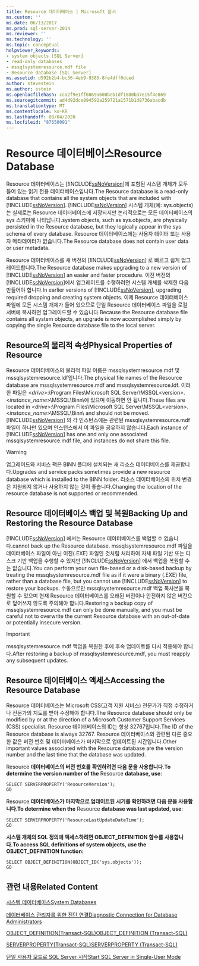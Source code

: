 ```yaml
---
title: Resource 데이터베이스 | Microsoft 문서
ms.custom: ''
ms.date: 06/13/2017
ms.prod: sql-server-2014
ms.reviewer: ''
ms.technology: ''
ms.topic: conceptual
helpviewer_keywords:
- system objects [SQL Server]
- read-only databases
- mssqlsystemresource.mdf file
- Resource database [SQL Server]
ms.assetid: d592b2b4-bc36-4eb9-9385-8fe4dff0dced
author: stevestein
ms.author: sstein
ms.openlocfilehash: cca2f9e1ff6069a608beb1df1880b37e15f4e869
ms.sourcegitcommit: ad4d92dce894592a259721a1571b1d8736abacdb
ms.translationtype: MT
ms.contentlocale: ko-KR
ms.lasthandoff: 08/04/2020
ms.locfileid: "87650091"
---
```

# <a name="resource-database"></a><span data-ttu-id="9c497-102">Resource 데이터베이스</span><span class="sxs-lookup"><span data-stu-id="9c497-102">Resource Database</span></span>
  <span data-ttu-id="9c497-103">Resource 데이터베이스는 [!INCLUDE[ssNoVersion](../../includes/ssnoversion-md.md)]에 포함된 시스템 개체가 모두 들어 있는 읽기 전용 데이터베이스입니다.</span><span class="sxs-lookup"><span data-stu-id="9c497-103">The Resource database is a read-only database that contains all the system objects that are included with [!INCLUDE[ssNoVersion](../../includes/ssnoversion-md.md)].</span></span> [!INCLUDE[ssNoVersion](../../includes/ssnoversion-md.md)] <span data-ttu-id="9c497-104">시스템 개체(예: sys.objects)는 실제로는 Resource 데이터베이스에 저장되지만 논리적으로는 모든 데이터베이스의 sys 스키마에 나타납니다.</span><span class="sxs-lookup"><span data-stu-id="9c497-104">system objects, such as sys.objects, are physically persisted in the Resource database, but they logically appear in the sys schema of every database.</span></span> <span data-ttu-id="9c497-105">Resource 데이터베이스에는 사용자 데이터 또는 사용자 메타데이터가 없습니다.</span><span class="sxs-lookup"><span data-stu-id="9c497-105">The Resource database does not contain user data or user metadata.</span></span>  
  
 <span data-ttu-id="9c497-106">Resource 데이터베이스를 새 버전의 [!INCLUDE[ssNoVersion](../../includes/ssnoversion-md.md)] 로 빠르고 쉽게 업그레이드합니다.</span><span class="sxs-lookup"><span data-stu-id="9c497-106">The Resource database makes upgrading to a new version of [!INCLUDE[ssNoVersion](../../includes/ssnoversion-md.md)] an easier and faster procedure.</span></span> <span data-ttu-id="9c497-107">이전 버전의 [!INCLUDE[ssNoVersion](../../includes/ssnoversion-md.md)]에서 업그레이드를 수행하려면 시스템 개체를 삭제한 다음 만들어야 합니다.</span><span class="sxs-lookup"><span data-stu-id="9c497-107">In earlier versions of [!INCLUDE[ssNoVersion](../../includes/ssnoversion-md.md)], upgrading required dropping and creating system objects.</span></span> <span data-ttu-id="9c497-108">이제 Resource 데이터베이스 파일에 모든 시스템 개체가 들어 있으므로 단일 Resource 데이터베이스 파일을 로컬 서버에 복사하면 업그레이드할 수 있습니다.</span><span class="sxs-lookup"><span data-stu-id="9c497-108">Because the Resource database file contains all system objects, an upgrade is now accomplished simply by copying the single Resource database file to the local server.</span></span>  
  
## <a name="physical-properties-of-resource"></a><span data-ttu-id="9c497-109">Resource의 물리적 속성</span><span class="sxs-lookup"><span data-stu-id="9c497-109">Physical Properties of Resource</span></span>  
 <span data-ttu-id="9c497-110">Resource 데이터베이스의 물리적 파일 이름은 mssqlsystemresource.mdf 및 mssqlsystemresource.ldf입니다.</span><span class="sxs-lookup"><span data-stu-id="9c497-110">The physical file names of the Resource database are mssqlsystemresource.mdf and mssqlsystemresource.ldf.</span></span> <span data-ttu-id="9c497-111">이러한 파일은 \<*drive*>:\Program Files\Microsoft SQL Server\MSSQL\<version>.\<*instance_name*>\MSSQL\Binn\에 있으며 이동하면 안 됩니다.</span><span class="sxs-lookup"><span data-stu-id="9c497-111">These files are located in \<*drive*>:\Program Files\Microsoft SQL Server\MSSQL\<version>.\<*instance_name*>\MSSQL\Binn\ and should not be moved.</span></span> <span data-ttu-id="9c497-112">[!INCLUDE[ssNoVersion](../../includes/ssnoversion-md.md)] 의 각 인스턴스에는 관련된 mssqlsystemresource.mdf 파일이 하나만 있으며 인스턴스에서 이 파일을 공유하지 않습니다.</span><span class="sxs-lookup"><span data-stu-id="9c497-112">Each instance of [!INCLUDE[ssNoVersion](../../includes/ssnoversion-md.md)] has one and only one associated mssqlsystemresource.mdf file, and instances do not share this file.</span></span>  
  
> [!WARNING]  
>  <span data-ttu-id="9c497-113">업그레이드와 서비스 팩은 BINN 폴더에 설치되는 새 리소스 데이터베이스를 제공합니다.</span><span class="sxs-lookup"><span data-stu-id="9c497-113">Upgrades and service packs sometimes provide a new resource database which is installed to the BINN folder.</span></span> <span data-ttu-id="9c497-114">리소스 데이터베이스의 위치 변경은 지원되지 않거나 사용하지 않는 것이 좋습니다.</span><span class="sxs-lookup"><span data-stu-id="9c497-114">Changing the location of the resource database is not supported or recommended.</span></span>  
  
## <a name="backing-up-and-restoring-the-resource-database"></a><span data-ttu-id="9c497-115">Resource 데이터베이스 백업 및 복원</span><span class="sxs-lookup"><span data-stu-id="9c497-115">Backing Up and Restoring the Resource Database</span></span>  
 [!INCLUDE[ssNoVersion](../../includes/ssnoversion-md.md)] <span data-ttu-id="9c497-116">에서는 Resource 데이터베이스를 백업할 수 없습니다.</span><span class="sxs-lookup"><span data-stu-id="9c497-116">cannot back up the Resource database.</span></span> <span data-ttu-id="9c497-117">mssqlsystemresource.mdf 파일을 데이터베이스 파일이 아닌 이진(.EXE) 파일인 것처럼 처리하여 자체 파일 기반 또는 디스크 기반 백업을 수행할 수 있지만 [!INCLUDE[ssNoVersion](../../includes/ssnoversion-md.md)] 에서 백업을 복원할 수는 없습니다.</span><span class="sxs-lookup"><span data-stu-id="9c497-117">You can perform your own file-based or a disk-based backup by treating the mssqlsystemresource.mdf file as if it were a binary (.EXE) file, rather than a database file, but you cannot use [!INCLUDE[ssNoVersion](../../includes/ssnoversion-md.md)] to restore your backups.</span></span> <span data-ttu-id="9c497-118">수동으로만 mssqlsystemresource.mdf 백업 복사본을 복원할 수 있으며 현재 Resource 데이터베이스를 오래된 버전이나 안전하지 않은 버전으로 덮어쓰지 않도록 주의해야 합니다.</span><span class="sxs-lookup"><span data-stu-id="9c497-118">Restoring a backup copy of mssqlsystemresource.mdf can only be done manually, and you must be careful not to overwrite the current Resource database with an out-of-date or potentially insecure version.</span></span>  
  
> [!IMPORTANT]  
>  <span data-ttu-id="9c497-119">mssqlsystemresource.mdf 백업을 복원한 후에 후속 업데이트를 다시 적용해야 합니다.</span><span class="sxs-lookup"><span data-stu-id="9c497-119">After restoring a backup of mssqlsystemresource.mdf, you must reapply any subsequent updates.</span></span>  
  
## <a name="accessing-the-resource-database"></a><span data-ttu-id="9c497-120">Resource 데이터베이스 액세스</span><span class="sxs-lookup"><span data-stu-id="9c497-120">Accessing the Resource Database</span></span>  
 <span data-ttu-id="9c497-121">Resource 데이터베이스는 Microsoft CSS(고객 지원 서비스) 전문가가 직접 수정하거나 전문가의 지도를 받아 수정해야 합니다.</span><span class="sxs-lookup"><span data-stu-id="9c497-121">The Resource database should only be modified by or at the direction of a Microsoft Customer Support Services (CSS) specialist.</span></span> <span data-ttu-id="9c497-122">Resource 데이터베이스의 ID는 항상 32767입니다.</span><span class="sxs-lookup"><span data-stu-id="9c497-122">The ID of the Resource database is always 32767.</span></span> <span data-ttu-id="9c497-123">Resource 데이터베이스와 관련된 다른 중요한 값은 버전 번호 및 데이터베이스가 마지막으로 업데이트된 시간입니다.</span><span class="sxs-lookup"><span data-stu-id="9c497-123">Other important values associated with the Resource database are the version number and the last time that the database was updated.</span></span>  
  
 <span data-ttu-id="9c497-124">Resource **데이터베이스의 버전 번호를** **확인하려면 다음 문을 사용합니다**.</span><span class="sxs-lookup"><span data-stu-id="9c497-124">**To determine the version number of the** Resource **database, use**:</span></span>  
  
```  
SELECT SERVERPROPERTY('ResourceVersion');  
GO  
```  
  
 <span data-ttu-id="9c497-125">Resource **데이터베이스가 마지막으로 업데이트된** **시기를 확인하려면 다음 문을 사용합니다**.</span><span class="sxs-lookup"><span data-stu-id="9c497-125">**To determine when the** Resource **database was last updated, use**:</span></span>  
  
```  
SELECT SERVERPROPERTY('ResourceLastUpdateDateTime');  
GO  
```  
  
 <span data-ttu-id="9c497-126">**시스템 개체의 SQL 정의에 액세스하려면 OBJECT_DEFINITION 함수를 사용합니다.**</span><span class="sxs-lookup"><span data-stu-id="9c497-126">**To access SQL definitions of system objects, use the OBJECT_DEFINITION function:**</span></span>  
  
```  
SELECT OBJECT_DEFINITION(OBJECT_ID('sys.objects'));  
GO  
```  
  
## <a name="related-content"></a><span data-ttu-id="9c497-127">관련 내용</span><span class="sxs-lookup"><span data-stu-id="9c497-127">Related Content</span></span>  
 [<span data-ttu-id="9c497-128">시스템 데이터베이스</span><span class="sxs-lookup"><span data-stu-id="9c497-128">System Databases</span></span>](system-databases.md)  
  
 [<span data-ttu-id="9c497-129">데이터베이스 관리자를 위한 진단 연결</span><span class="sxs-lookup"><span data-stu-id="9c497-129">Diagnostic Connection for Database Administrators</span></span>](../../database-engine/configure-windows/diagnostic-connection-for-database-administrators.md)  
  
 [<span data-ttu-id="9c497-130">OBJECT_DEFINITION&#40;Transact-SQL&#41;</span><span class="sxs-lookup"><span data-stu-id="9c497-130">OBJECT_DEFINITION &#40;Transact-SQL&#41;</span></span>](/sql/t-sql/functions/object-definition-transact-sql)  
  
 [<span data-ttu-id="9c497-131">SERVERPROPERTY&#40;Transact-SQL&#41;</span><span class="sxs-lookup"><span data-stu-id="9c497-131">SERVERPROPERTY &#40;Transact-SQL&#41;</span></span>](/sql/t-sql/functions/serverproperty-transact-sql)  
  
 [<span data-ttu-id="9c497-132">단일 사용자 모드로 SQL Server 시작</span><span class="sxs-lookup"><span data-stu-id="9c497-132">Start SQL Server in Single-User Mode</span></span>](../../database-engine/configure-windows/start-sql-server-in-single-user-mode.md)  
  
  
